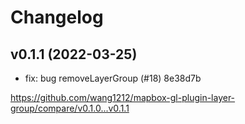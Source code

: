 # Changelog

## v0.1.1 (2022-03-25)

- fix: bug removeLayerGroup (#18)  8e38d7b

https://github.com/wang1212/mapbox-gl-plugin-layer-group/compare/v0.1.0...v0.1.1